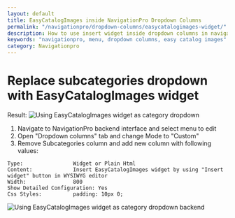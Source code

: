```yaml
---
layout: default
title: EasyCatalogImages inside NavigationPro Dropdown Columns
permalink: "/navigationpro/dropdown-columns/easycatalogimages-widget/"
description: How to use insert widget inside dropdown columns in navigationpro module
keywords: "navigationpro, menu, dropdown columns, easy catalog images"
category: Navigationpro
---
```


# Replace subcategories dropdown with EasyCatalogImages widget

Result:
![Using EasyCatalogImages widget as category dropdown](https://i.cloudup.com/vqPNBjIY46-3000x3000.png)

1. Navigate to NavigationPro backend interface and select menu to edit
2. Open "Dropdown columns" tab and change Mode to "Custom"
3. Remove Subcategories column and add new column with following values:

```
Type:                Widget or Plain Html
Content:             Insert EasyCatalogImages widget by using "Insert widget" button in WYSIWYG editor
Width:               800
Show Detailed Configuration: Yes
Css Styles:          padding: 10px 0;
```

![Using EasyCatalogImages widget as category dropdown backend](https://i.cloudup.com/QQnTsLoiHC-3000x3000.png)
